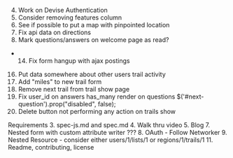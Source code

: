   4.  Work on Devise Authentication
  6.  Consider removing features column
  8.  See if possible to put a map with pinpointed location
  10. Fix api data on directions
  13. Mark questions/answers on welcome page as read?
*  14. Fix form hangup with ajax postings
  16. Put data somewhere about other users trail activity
  17.  Add "miles" to new trail form
  18.  Remove next trail from trail show page
  19.  Fix user_id on answers has_many render on questions
    $('#next-question').prop("disabled", false);
  20.  Delete button not performing any action on trails show


Requirements
3. spec-js.md and spec.md
4. Walk thru video
5. Blog
7. Nested form with custom attribute writer   ???
8. OAuth - Follow Networker
9. Nested Resource  - consider either users/1/lists/1 or regions/1/trails/1
11. Readme, contributing, license
